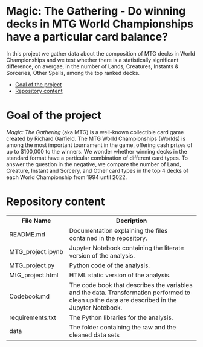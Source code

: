 # Magic: The Gathering - Do winning decks in MTG World Championships have a particular card balance?

In this project we gather data about the composition of MTG decks in World Championships and we test whether there is a statistically significant difference, on avergae, in the number of Lands, Creatures, Instants & Sorceries, Other Spells, among the top ranked decks.

* [Goal of the project](#goals)
* [Repository content](#content)

<h1 id=goals>Goal of the project</h1>

*Magic: The Gathering* (aka MTG) is a well-known collectible card game created by Richard Garfield. The MTG World Championships (Worlds) is among the most important tournament in the game, offering cash prizes of up to $100,000 to the winners. We wonder whether winning decks in the standard format have a particular combination of different card types. To answer the question in the negative, we compare the number of Land, Creature, Instant and Sorcery, and Other card types in the top 4 decks of each World Championship from 1994 until 2022.

<h1 id=content>Repository content</h1>
<table>
  <tr>
    <th>File Name</th>
    <th>Decription</th>
  </tr>
  <tr>
    <td>README.md</td>
    <td>Documentation explaining the files contained in the repository.</td>
  </tr>
  <tr>
    <td>MTG_project.ipynb</td>
    <td>Jupyter Notebook containing the literate version of the analysis.</td>
  </tr>
  <tr>
    <td>MTG_project.py</td>
    <td>Python code of the analysis.</td>
  </tr>
  <tr>
    <td>MtG_project.html</td>
    <td>HTML static version of the analysis.</td>
  </tr>
  <tr>
    <td>Codebook.md</td>
    <td>The code book that describes the variables and the data. Transformation performed to clean up the data are described in the Jupyter Notebook.</td>
  </tr>
  <tr>
    <td>requirements.txt</td>
    <td>The Python libraries for the analysis.</td>
  </tr>
  <tr>
    <td>data</td>
    <td>The folder containing the raw and the cleaned data sets</td>
  </tr>
</table>
